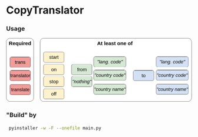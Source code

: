 # CopyTranslator

### Usage

![Usage diagram](misc/usage.png "Usage diagram")

### "Build" by

```bash
 pyinstaller -w -F --onefile main.py 
```
